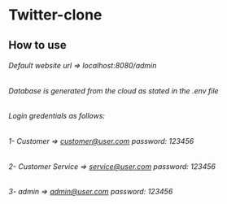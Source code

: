 # Twitter-clone

## How to use

###### Default website url =>  localhost:8080/admin

###### Database is generated from the cloud as stated in the .env file

###### Login gredentials as follows:

###### 1- Customer => customer@user.com  password: 123456

###### 2- Customer Service => service@user.com  password: 123456

###### 3- admin => admin@user.com  password: 123456
